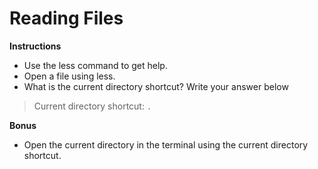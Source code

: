 # Reading Files

**Instructions**
* Use the less command to get help. 
* Open a file using less. 
* What is the current directory shortcut? Write your answer below
> Current directory shortcut: `.`

**Bonus**
* Open the current directory in the terminal using the current directory shortcut. 